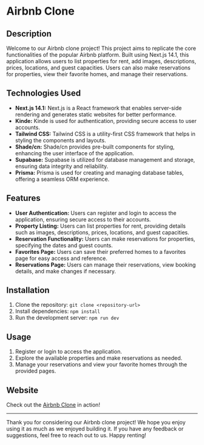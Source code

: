 # Airbnb Clone

## Description

Welcome to our Airbnb clone project! This project aims to replicate the core functionalities of the popular Airbnb platform. Built using Next.js 14.1, this application allows users to list properties for rent, add images, descriptions, prices, locations, and guest capacities. Users can also make reservations for properties, view their favorite homes, and manage their reservations.

## Technologies Used

- **Next.js 14.1:** Next.js is a React framework that enables server-side rendering and generates static websites for better performance.
- **Kinde:** Kinde is used for authentication, providing secure access to user accounts.
- **Tailwind CSS:** Tailwind CSS is a utility-first CSS framework that helps in styling the components and layouts.
- **Shade/cn:** Shade/cn provides pre-built components for styling, enhancing the user interface of the application.
- **Supabase:** Supabase is utilized for database management and storage, ensuring data integrity and reliability.
- **Prisma:** Prisma is used for creating and managing database tables, offering a seamless ORM experience.

## Features

- **User Authentication:** Users can register and login to access the application, ensuring secure access to their accounts.
- **Property Listing:** Users can list properties for rent, providing details such as images, descriptions, prices, locations, and guest capacities.
- **Reservation Functionality:** Users can make reservations for properties, specifying the dates and guest counts.
- **Favorites Page:** Users can save their preferred homes to a favorites page for easy access and reference.
- **Reservations Page:** Users can manage their reservations, view booking details, and make changes if necessary.

## Installation

1. Clone the repository: `git clone <repository-url>`
2. Install dependencies: `npm install`
3. Run the development server: `npm run dev`

## Usage

1. Register or login to access the application.
2. Explore the available properties and make reservations as needed.
3. Manage your reservations and view your favorite homes through the provided pages.

## Website

Check out the [Airbnb Clone](#) in action!

---

Thank you for considering our Airbnb clone project! We hope you enjoy using it as much as we enjoyed building it. If you have any feedback or suggestions, feel free to reach out to us. Happy renting!
